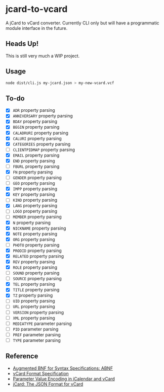 # jcard-to-vcard

A jCard to vCard converter. Currently CLI only but will have a programmatic
module interface in the future.

## Heads Up!

This is still very much a WIP project.

## Usage

```sh
node dist/cli.js my-jcard.json > my-new-vcard.vcf
```

## To-do

- [x] `ADR` property parsing
- [x] `ANNIVERSARY` property parsing
- [x] `BDAY` property parsing
- [x] `BEGIN` property parsing
- [x] `CALADRURI` property parsing
- [x] `CALURI` property parsing
- [x] `CATEGORIES` property parsing
- [ ] `CLIENTPIDMAP` property parsing
- [x] `EMAIL` property parsing
- [x] `END` property parsing
- [ ] `FBURL` property parsing
- [x] `FN` property parsing
- [ ] `GENDER` property parsing
- [ ] `GEO` property parsing
- [x] `IMPP` property parsing
- [x] `KEY` property parsing
- [ ] `KIND` property parsing
- [x] `LANG` property parsing
- [ ] `LOGO` property parsing
- [ ] `MEMBER` property parsing
- [x] `N` property parsing
- [x] `NICKNAME` property parsing
- [x] `NOTE` property parsing
- [x] `ORG` property parsing
- [ ] `PHOTO` property parsing
- [x] `PRODID` property parsing
- [x] `RELATED` property parsing
- [x] `REV` property parsing
- [x] `ROLE` property parsing
- [ ] `SOUND` property parsing
- [ ] `SOURCE` property parsing
- [x] `TEL` property parsing
- [x] `TITLE` property parsing
- [x] `TZ` property parsing
- [ ] `UID` property parsing
- [ ] `URL` property parsing
- [ ] `VERSION` property parsing
- [ ] `XML` property parsing
- [ ] `MEDIATYPE` parameter parsing
- [ ] `PID` parameter parsing
- [ ] `PREF` parameter parsing
- [ ] `TYPE` parameter parsing

## Reference

- [Augmented BNF for Syntax Specifications: ABNF](http://tools.ietf.org/html/rfc5234)
- [vCard Format Specification](http://tools.ietf.org/html/rfc6350)
- [Parameter Value Encoding in iCalendar and vCard](http://tools.ietf.org/html/rfc6868)
- [jCard: The JSON Format for vCard](http://tools.ietf.org/html/rfc7095)

